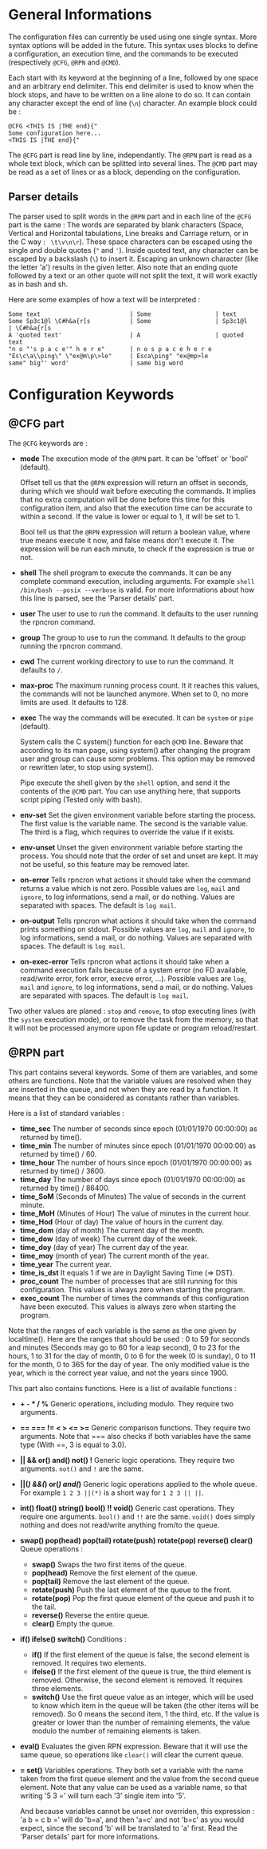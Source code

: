 General Informations
====================

The configuration files can currently be used using one single syntax. More 
syntax options will be added in the future. This syntax uses blocks to 
define a configuration, an execution time, and the commands to be 
executed (respectively `@CFG`, `@RPN` and `@CMD`).

Each start with its keyword at the beginning of a line, followed by one 
space and an arbitrary end delimiter. This end delimiter is used to know 
when the block stops, and have to be written on a line alone to do so. It 
can contain any character except the end of line (`\n`) character. An 
example block could be :

	@CFG <THIS IS |THE end}{"
	Some configuration here...
	<THIS IS |THE end}{"

The `@CFG` part is read line by line, independantly. The `@RPN` part is read 
as a whole text block, which can be splitted into several lines. The `@CMD` 
part may be read as a set of lines or as a block, depending on the 
configuration.

Parser details
--------------

The parser used to split words in the `@RPN` part and in each line of the 
`@CFG` part is the same : The words are separated by blank characters 
(Space, Vertical and Horizontal tabulations, Line breaks and Carriage 
return, or in the C way : ` \t\v\n\r`). These space characters can be 
escaped using the single and double quotes (`"` and `'`). Inside quoted 
text, any character can be escaped by a backslash (`\`) to insert it. 
Escaping an unknown character (like the letter 'a') results in the given 
letter. Also note that an ending quote followed by a text or an other quote 
will not split the text, it will work exactly as in bash and sh.

Here are some examples of how a text will be interpreted :

	Some text                         | Some                  | text
	Some Sp3c1@l \C#h&a{r[s           | Some                  | Sp3c1@l     | \C#h&a{r[s
	A 'quoted text'                   | A                     | quoted text
	"n o "'s p a c e'" h e r e"       | n o s p a c e h e r e
	"Es\c\a\\ping\" \"ex@m\p\>le"     | Esca\ping" "ex@mp>le
	same" big"' word'                 | same big word

Configuration Keywords
======================

@CFG part
---------

The `@CFG` keywords are :

- **mode** The execution mode of the `@RPN` part. It can be 'offset' or 
  'bool' (default).
  
  Offset tell us that the `@RPN` expression will return an offset in 
  seconds, during which we should wait before executing the commands. It 
  implies that no extra computation will be done before this time for this 
  configuration item, and also that the execution time can be accurate to 
  within a second. If the value is lower or equal to 1, it will be set to 1.
  
  Bool tell us that the `@RPN` expression will return a boolean value, where 
  true means execute it now, and false means don't execute it. The 
  expression will be run each minute, to check if the expression is true or not.
- **shell** The shell program to execute the commands. It can be any complete
  command execution, including arguments. For example
  `shell /bin/bash --posix --verbose` is valid. For more informations about
  how this line is parsed, see the 'Parser details' part.
- **user** The user to use to run the command. It defaults to the user running
  the rpncron command.
- **group** The group to use to run the command. It defaults to the group running
  the rpncron command.
- **cwd** The current working directory to use to run the command. It defaults 
  to `/`.
- **max-proc** The maximum running process count. It it reaches this values, 
  the commands will not be launched anymore. When set to 0, no more limits 
  are used. It defaults to 128.
- **exec** The way the commands will be executed. It can be `system` 
  or `pipe` (default).
  
  System calls the C system() function for each `@CMD` line. Beware that 
  according to its man page, using system() after changing the program user 
  and group can cause somr problems. This option may be removed or rewritten 
  later, to stop using system().
  
  Pipe execute the shell given by the `shell` option, and send it the 
  contents of the `@CMD` part. You can use anything here, that supports 
  script piping (Tested only with bash).
- **env-set** Set the given environment variable before starting the process. 
  The first value is the variable name. The second is the variable value. 
  The third is a flag, which requires to override the value if it exists.
- **env-unset** Unset the given environment variable before starting the 
  process. You should note that the order of set and unset are kept. It may 
  not be useful, so this feature may be removed later.
- **on-error** Tells rpncron what actions it should take when the command 
  returns a value which is not zero. Possible values are `log`, `mail` and 
  `ignore`, to log informations, send a mail, or do nothing. Values are 
  separated with spaces. The default is `log mail`.
- **on-output** Tells rpncron what actions it should take when the command 
  prints something on stdout. Possible values are `log`, `mail` and 
  `ignore`, to log informations, send a mail, or do nothing. Values are 
  separated with spaces. The default is `log mail`.
- **on-exec-error** Tells rpncron what actions it should take when a command 
  execution fails because of a system error (no FD available, read/write 
  error, fork error, execve error, ...). Possible values are `log`, `mail` 
  and `ignore`, to log informations, send a mail, or do nothing. Values are 
  separated with spaces. The default is `log mail`.

Two other values are planed : `stop` and `remove`, to stop executing lines 
(with the `system` execution mode), or to remove the task from the memory, 
so that it will not be processed anymore upon file update or program 
reload/restart.

@RPN part
---------

This part contains several keywords. Some of them are variables, and some 
others are functions. Note that the variable values are resolved when they 
are inserted in the queue, and not when they are read by a function. It 
means that they can be considered as constants rather than variables.

Here is a list of standard variables :

- **time_sec** The number of seconds since epoch (01/01/1970 00:00:00) as
  returned by time().
- **time_min** The number of minutes since epoch (01/01/1970 00:00:00) as
  returned by time() / 60.
- **time_hour** The number of hours since epoch (01/01/1970 00:00:00) as
  returned by time() / 3600.
- **time_day** The number of days since epoch (01/01/1970 00:00:00) as
  returned by time() / 86400.
- **time_SoM** (Seconds of Minutes) The value of seconds in the current minute.
- **time_MoH** (Minutes of Hour) The value of minutes in the current hour.
- **time_Hod** (Hour of day) The value of hours in the current day.
- **time_dom** (day of month) The current day of the month.
- **time_dow** (day of week) The current day of the week.
- **time_doy** (day of year) The current day of the year.
- **time_moy** (month of year) The current month of the year.
- **time_year** The current year.
- **time\_is\_dst** It equals 1 if we are in Daylight Saving Time (=> DST).
- **proc_count** The number of processes that are still running for this 
  configuration. This values is always zero when starting the program.
- **exec_count** The number of times the commands of this configuration have 
  been executed. This values is always zero when starting the program.

Note that the ranges of each variable is the same as the one given by 
localtime(). Here are the ranges that should be used : 0 to 59 for seconds 
and minutes (Seconds may go to 60 for a leap second), 0 to 23 for the hours, 
1 to 31 for the day of month, 0 to 6 for the week (0 is sunday), 0 to 11 for 
the month, 0 to 365 for the day of year. The only modified value is the 
year, which is the correct year value, and not the years since 1900.

This part also contains functions. Here is a list of available functions :

- **+ - * / %** Generic operations, including modulo. They require two
  arguments.
- **== === != < > <= >=** Generic comparison functions. They require two
  arguments. Note that === also checks if both variables have the same type 
  (With ==, 3 is equal to 3.0).
- **|| && or() and() not() !** Generic logic operations. They require two
  arguments. `not()` and `!` are the same.
- **||(*) &&(*) or(*) and(*)** Generic logic operations applied to the whole
  queue. For example `1 2 3 ||(*)` is a short way for `1 2 3 || ||`.
- **int() float() string() bool() !! void()** Generic cast operations. They
  require one arguments. `bool()` and `!!` are the same. `void()` does simply
  nothing and does not read/write anything from/to the queue.
- **swap() pop(head) pop(tail) rotate(push) rotate(pop) reverse() clear()**
  Queue operations :
  - **swap()** Swaps the two first items of the queue.
  - **pop(head)** Remove the first element of the queue.
  - **pop(tail)** Remove the last element of the queue.
  - **rotate(push)** Push the last element of the queue to the front.
  - **rotate(pop)** Pop the first queue element of the queue and push it to
    the tail.
  - **reverse()** Reverse the entire queue.
  - **clear()** Empty the queue.
- **if() ifelse() switch()** Conditions :
  - **if()** If the first element of the queue is false, the second element is
    removed. It requires two elements.
  - **ifelse()** If the first element of the queue is true, the third element
    is removed. Otherwise, the second element is removed. It requires three
    elements.
  - **switch()** Use the first queue value as an integer, which will be used to
    know which item in the queue will be taken (the other items will be 
    removed). So 0 means the second item, 1 the third, etc. If the value is 
    greater or lower than the number of remaining elements, the value modulo 
    the number of remaining elements is taken.
- **eval()** Evaluates the given RPN expression. Beware that it will use the
  same queue, so operations like `clear()` will clear the current queue.
- **= set()** Variables operations. They both set a variable with the name 
  taken from the first queue element and the value from the second queue 
  element. Note that any value can be used as a variable name, so that writing
  '5 3 =' will turn each '3' single item into '5'.
  
  And because variables cannot be unset nor overriden, this expression :
  'a b = c b =' will do 'b=a', and then 'a=c' and not 'b=c' as you would 
  expect, since the second 'b' will be translated to 'a' first. Read the 
  'Parser details' part for more informations.
